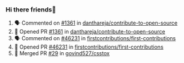 ### Hi there friends👋


<!--START_SECTION:activity-->
1. 🗣 Commented on [#1361](https://github.com/danthareja/contribute-to-open-source/issues/1361) in [danthareja/contribute-to-open-source](https://github.com/danthareja/contribute-to-open-source)
2. 💪 Opened PR [#1361](https://github.com/danthareja/contribute-to-open-source/pull/1361) in [danthareja/contribute-to-open-source](https://github.com/danthareja/contribute-to-open-source)
3. 🗣 Commented on [#46231](https://github.com/firstcontributions/first-contributions/issues/46231) in [firstcontributions/first-contributions](https://github.com/firstcontributions/first-contributions)
4. 💪 Opened PR [#46231](https://github.com/firstcontributions/first-contributions/pull/46231) in [firstcontributions/first-contributions](https://github.com/firstcontributions/first-contributions)
5. 🎉 Merged PR [#29](https://github.com/govind527/csstox/pull/29) in [govind527/csstox](https://github.com/govind527/csstox)
<!--END_SECTION:activity-->
    



<!--
**govind527/govind527** is a ✨ _special_ ✨ repository because its `README.md` (this file) appears on your GitHub profile.

Here are some ideas to get you started:

- 🔭 I’m currently working on ...
- 🌱 I’m currently learning ...
- 👯 I’m looking to collaborate on ...
- 🤔 I’m looking for help with ...
- 💬 Ask me about ...
- 📫 How to reach me: ...
- 😄 Pronouns: ...
- ⚡ Fun fact: ...
-->
